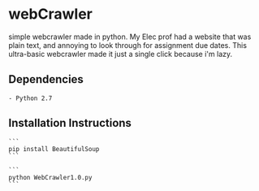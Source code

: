 # webCrawler
simple webcrawler made in python. My Elec prof had a website that was plain text, and annoying to look through for assignment due dates. This ultra-basic webcrawler made it just a single click because i'm lazy.

## Dependencies

    - Python 2.7

## Installation Instructions

    ```
    pip install BeautifulSoup
    ```

    ```
    python WebCrawler1.0.py
    ```
